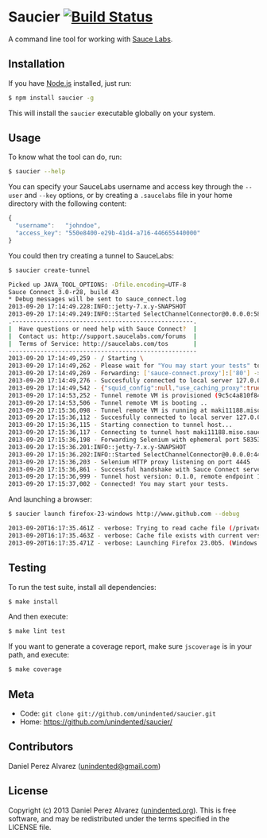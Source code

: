 # Saucier [![Build Status](https://travis-ci.org/unindented/saucier.png)](https://travis-ci.org/unindented/saucier)

A command line tool for working with [Sauce Labs](http://saucelabs.com).


## Installation

If you have [Node.js](http://nodejs.org/) installed, just run:

```sh
$ npm install saucier -g
```

This will install the `saucier` executable globally on your system.


## Usage

To know what the tool can do, run:

```sh
$ saucier --help
```

You can specify your SauceLabs username and access key through the `--user` and `--key` options, or by creating a `.saucelabs` file in your home directory with the following content:

```js
{
  "username":   "johndoe",
  "access_key": "550e8400-e29b-41d4-a716-446655440000"
}
```

You could then try creating a tunnel to SauceLabs:

```sh
$ saucier create-tunnel

Picked up JAVA_TOOL_OPTIONS: -Dfile.encoding=UTF-8
Sauce Connect 3.0-r28, build 43
* Debug messages will be sent to sauce_connect.log
2013-09-20 17:14:49.228:INFO::jetty-7.x.y-SNAPSHOT
2013-09-20 17:14:49.249:INFO::Started SelectChannelConnector@0.0.0.0:58347
.---------------------------------------------------.
|  Have questions or need help with Sauce Connect?  |
|  Contact us: http://support.saucelabs.com/forums  |
|  Terms of Service: http://saucelabs.com/tos       |
-----------------------------------------------------
2013-09-20 17:14:49,259 - / Starting \
2013-09-20 17:14:49,262 - Please wait for "You may start your tests" to start your tests.
2013-09-20 17:14:49,269 - Forwarding: ['sauce-connect.proxy']:['80'] -> 127.0.0.1:['58347']
2013-09-20 17:14:49,276 - Succesfully connected to local server 127.0.0.1:58347 in 3ms
2013-09-20 17:14:49,542 - {"squid_config":null,"use_caching_proxy":true,"metadata":{"PythonVersion":"2.5.1","OwnerHost":"127.0.0.1","Release":"3.0-r28","OwnerPorts":["58347"],"Ports":["80"],"Platform":"Java-1.7.0_15-Java_HotSpot-TM-_64-Bit_Server_VM,_23.7-b01,_Oracle_Corporation-on-Mac_OS_X-10.8.4-x86_64","Build":"43","ScriptRelease":43,"ScriptName":"sauce_connect"},"use_kgp":true,"tunnel_identifier":"","shared_tunnel":false,"fast_fail_regexps":null,"ssh_port":443,"direct_domains":null,"domain_names":["sauce-connect.proxy"]}
2013-09-20 17:14:53,252 - Tunnel remote VM is provisioned (9c5c4a810f844aff9dbc956f8feac996)
2013-09-20 17:14:53,506 - Tunnel remote VM is booting ..
2013-09-20 17:15:36,098 - Tunnel remote VM is running at maki11188.miso.saucelabs.com
2013-09-20 17:15:36,112 - Succesfully connected to local server 127.0.0.1:58347 in 0ms
2013-09-20 17:15:36,115 - Starting connection to tunnel host...
2013-09-20 17:15:36,117 - Connecting to tunnel host maki11188.miso.saucelabs.com as dalvarez
2013-09-20 17:15:36,198 - Forwarding Selenium with ephemeral port 58353
2013-09-20 17:15:36.201:INFO::jetty-7.x.y-SNAPSHOT
2013-09-20 17:15:36.202:INFO::Started SelectChannelConnector@0.0.0.0:4445
2013-09-20 17:15:36,203 - Selenium HTTP proxy listening on port 4445
2013-09-20 17:15:36,861 - Successful handshake with Sauce Connect server
2013-09-20 17:15:36,999 - Tunnel host version: 0.1.0, remote endpoint ID: 52886b33e6bc4062a91682b58101e671
2013-09-20 17:15:37,002 - Connected! You may start your tests.
```

And launching a browser:

```sh
$ saucier launch firefox-23-windows http://www.github.com --debug

2013-09-20T16:17:35.461Z - verbose: Trying to read cache file (/private/var/folders/89/vy7z378x3gg868p15lkpdj6r0000gp/T/saucelabs_cache.json)
2013-09-20T16:17:35.463Z - verbose: Cache file exists with current version (0.1.0)
2013-09-20T16:17:35.471Z - verbose: Launching Firefox 23.0b5. (Windows 2003)
```


## Testing

To run the test suite, install all dependencies:

```sh
$ make install
```

And then execute:

```sh
$ make lint test
```

If you want to generate a coverage report, make sure `jscoverage` is in your path, and execute:

```sh
$ make coverage
```


## Meta

* Code: `git clone git://github.com/unindented/saucier.git`
* Home: <https://github.com/unindented/saucier/>


## Contributors

Daniel Perez Alvarez ([unindented@gmail.com](mailto:unindented@gmail.com))


## License

Copyright (c) 2013 Daniel Perez Alvarez ([unindented.org](https://unindented.org/)). This is free software, and may be redistributed under the terms specified in the LICENSE file.
